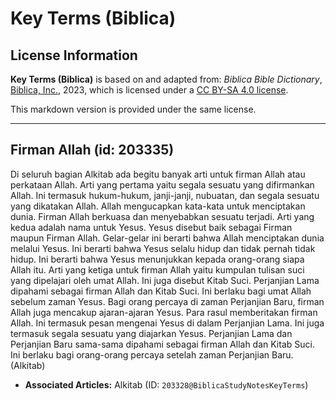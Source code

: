 # Key Terms (Biblica)

## License Information

**Key Terms (Biblica)** is based on and adapted from: _Biblica Bible Dictionary_, [Biblica, Inc.](https://www.biblica.com/), 2023, which is licensed under a [CC BY-SA 4.0 license](https://creativecommons.org/licenses/by-sa/4.0/legalcode.en).

This markdown version is provided under the same license.



--------------------------------

## Firman Allah (id: 203335)

Di seluruh bagian Alkitab ada begitu banyak arti untuk firman Allah atau perkataan Allah. Arti yang pertama yaitu segala sesuatu yang difirmankan Allah. Ini termasuk hukum\-hukum, janji\-janji, nubuatan, dan segala sesuatu yang dikatakan Allah. Allah mengucapkan kata\-kata untuk menciptakan dunia. Firman Allah berkuasa dan menyebabkan sesuatu terjadi. Arti yang kedua adalah nama untuk Yesus. Yesus disebut baik sebagai Firman maupun Firman Allah. Gelar\-gelar ini berarti bahwa Allah menciptakan dunia melalui Yesus. Ini berarti bahwa Yesus selalu hidup dan tidak pernah tidak hidup. Ini berarti bahwa Yesus menunjukkan kepada orang\-orang siapa Allah itu. Arti yang ketiga untuk firman Allah yaitu kumpulan tulisan suci yang dipelajari oleh umat Allah. Ini juga disebut Kitab Suci. Perjanjian Lama dipahami sebagai firman Allah dan Kitab Suci. Ini berlaku bagi umat Allah sebelum zaman Yesus. Bagi orang percaya di zaman Perjanjian Baru, firman Allah juga mencakup ajaran\-ajaran Yesus. Para rasul memberitakan firman Allah. Ini termasuk pesan mengenai Yesus di dalam Perjanjian Lama. Ini juga termasuk segala sesuatu yang diajarkan Yesus. Perjanjian Lama dan Perjanjian Baru sama\-sama dipahami sebagai firman Allah dan Kitab Suci. Ini berlaku bagi orang\-orang percaya setelah zaman Perjanjian Baru. (Alkitab)

* **Associated Articles:** Alkitab (ID: `203328@BiblicaStudyNotesKeyTerms`)

